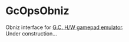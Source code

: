 # GcOpsObniz
Obniz interface for [G.C. H/W gamepad emulator](https://github.com/GameControllerizer/GcHwEmulator).  
Under construction...
